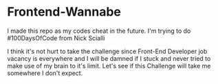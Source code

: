 # Frontend-Wannabe
I made this repo as my codes cheat in the future. I'm trying to do #100DaysOfCode from Nick Scialli

I think it's not hurt to take the challenge since Front-End Developer job vacancy is everywhere and I will be damned if I stuck and never tried to make use of my brain to it's limit. Let's see if this Challenge will take me somewhere I don't expect.
